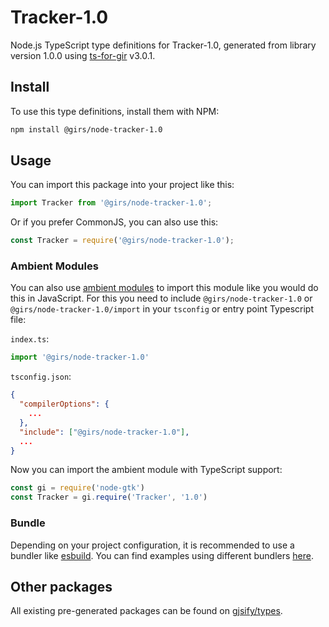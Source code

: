 
# Tracker-1.0

Node.js TypeScript type definitions for Tracker-1.0, generated from library version 1.0.0 using [ts-for-gir](https://github.com/gjsify/ts-for-gir) v3.0.1.


## Install

To use this type definitions, install them with NPM:
```bash
npm install @girs/node-tracker-1.0
```

## Usage

You can import this package into your project like this:
```ts
import Tracker from '@girs/node-tracker-1.0';
```

Or if you prefer CommonJS, you can also use this:
```ts
const Tracker = require('@girs/node-tracker-1.0');
```

### Ambient Modules

You can also use [ambient modules](https://github.com/gjsify/ts-for-gir/tree/main/packages/cli#ambient-modules) to import this module like you would do this in JavaScript.
For this you need to include `@girs/node-tracker-1.0` or `@girs/node-tracker-1.0/import` in your `tsconfig` or entry point Typescript file:

`index.ts`:
```ts
import '@girs/node-tracker-1.0'
```

`tsconfig.json`:
```json
{
  "compilerOptions": {
    ...
  },
  "include": ["@girs/node-tracker-1.0"],
  ...
}
```

Now you can import the ambient module with TypeScript support: 

```ts
const gi = require('node-gtk')
const Tracker = gi.require('Tracker', '1.0')
```


### Bundle

Depending on your project configuration, it is recommended to use a bundler like [esbuild](https://esbuild.github.io/). You can find examples using different bundlers [here](https://github.com/gjsify/ts-for-gir/tree/main/examples).

## Other packages

All existing pre-generated packages can be found on [gjsify/types](https://github.com/gjsify/types).

